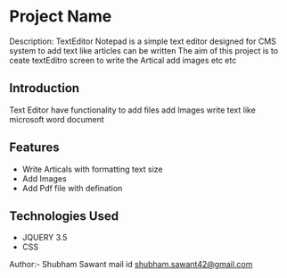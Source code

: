 # Project Name

Description:
TextEditor Notepad is a simple text editor designed for CMS system to add text like articles can be written
The aim of this project is to ceate textEditro screen to write the Artical add images etc etc 



## Introduction

Text Editor have functionality to add files add Images write text like microsoft word document 

## Features

- Write Articals with formatting text size
- Add Images
- Add Pdf file with defination

## Technologies Used

- JQUERY 3.5
- CSS

Author:- Shubham Sawant
mail id shubham.sawant42@gmail.com

